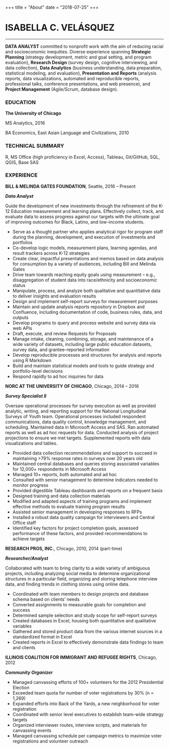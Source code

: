 +++
title = "About"
date = "2018-07-25"
+++

# ISABELLA C. VELÁSQUEZ
---

**DATA ANALYST** committed to nonprofit work with the aim of reducing racial and socioeconomic inequities. Diverse experience spanning **Strategic Planning** (strategy development, metric and goal setting, and program evaluation), **Research Design** (survey design, cognitive interviewing, and data collection), **Data Analytics** (business understanding, data preparation, statistical modeling, and evaluation), **Presentation and Reports** (analysis reports, data visualizations, automated and reproducible reports, professional talks, conference presentations, and web presence), and **Project Management** (Agile/Scrum, database design).

### EDUCATION

**The University of Chicago**

MS Analytics, 2016

BA Economics, East Asian Language and Civilizations, 2010

### TECHNICAL SUMMARY

R, MS Office (high proficiency in Excel, Access), Tableau, Git/GitHub, SQL, QGIS, Base SAS

### EXPERIENCE

**BILL & MELINDA GATES FOUNDATION**, Seattle, 2016 – Present

***Data Analyst***

Guide the development of new investments through the refinement of the K-12 Education measurement and learning plans. Effectively collect, track, and evaluate data to assess progress against our targets with the ultimate goal of improving outcomes for Black, Latino, and low-income students.

- Serve as a thought partner who applies analytical rigor for program staff during the planning, development, and execution of investments and portfolios
- Co-develop logic models, measurement plans, learning agendas, and result trackers across K-12 strategies
- Create clear, impactful presentations and memos based on data analysis for consumption by a variety of audiences, including Bill and Melinda Gates
- Drive team towards reaching equity goals using measurement – e.g., disaggregation of student data into race/ethnicity and socioeconomic status
- Manipulate, process, and analyze both qualitative and quantitative data to deliver insights and evaluation results
- Design and implement self-report surveys for measurement purposes
- Maintain and update analysis reports repository in Dropbox and Confluence, including documentation of code, business rules, data, and outputs
- Develop programs to query and process website and survey data via web APIs
- Draft, execute, and review Requests for Proposals
- Manage intake, cleaning, combining, storage, and maintenance of a wide variety of datasets, including large public education datasets, survey data, and grantee-reported information
- Develop reproducible processes and structures for analysis and reports using R Markdown
- Build and maintain statistical models and tools to guide strategy and portfolio-level decisions
- Respond rapidly to ad hoc inquiries for data

**NORC AT THE UNIVERSITY OF CHICAGO**, Chicago, 2014 – 2016

***Survey Specialist II***

Oversaw operational processes for survey execution as well as provided analytic, writing, and reporting support for the National Longitudinal Surveys of Youth team. Operational processes included respondent communications, data quality control, knowledge management, and scheduling. Maintained data in Microsoft Access and SAS. Ran automated reports as well as ad hoc requests for data. Conducted analysis of project projections to ensure we met targets. Supplemented reports with data visualizations and tables.

- Provided data collection recommendations and support to succeed in maintaining >79% response rates in surveys over 20 years old
- Maintained central databases and queries storing associated variables for 12,000+ respondents in Microsoft Access
- Managed 10+ reports, both automated and ad hoc
- Consulted with senior management to determine indicators needed to monitor progress
- Provided digestible Tableau dashboards and reports on a frequent basis
- Designed training and data collection materials
- Modified and adapted aspects of training programs and implement effective methods to evaluate training program results
- Assisted senior management in developing responses to RFPs
- Installed a robust data quality campaign for interviewers and Central Office staff
- Identified key factors for project completion goals, assessed performance of these factors, and provided recommendations to achieve targets

**RESEARCH PROS, INC.**, Chicago, 2010, 2014 (part-time)

***Researcher/Analyst***

Collaborated with team to bring clarity to a wide variety of ambiguous projects, including analyzing social media to determine organizational structures in a particular field, organizing and storing telephone interview data, and finding trends in clothing stores using online data. 

- Coordinated with team members to design projects and database schema based on clients’ needs
- Converted assignments to measurable goals for completion and success
- Determined sample selection and study scope for self-report surveys
- Created databases in Excel, housing both quantitative and qualitative variables
- Gathered and stored product data from the various internet sources in a standardized format in Excel
- Created reports in Excel to effectively demonstrate data findings to team and clients

**ILLINOIS COALITION FOR IMMIGRANT AND REFUGEE RIGHTS**, Chicago, 2012

***Community Organizer***

- Managed canvassing efforts of 100+ volunteers for the 2012 Presidential Election
- Exceeded team quota for number of voter registrations by 30% (n = 1,269)
- Expanded efforts into Back of the Yards, a new neighborhood for voter registration
- Coordinated with senior level executives to establish team-wide strategy targets
- Organized interviewer routes, interview scripts, and materials for canvassing events
- Managed canvassing schedule per campaign metrics to maximize voter registrations and volunteer outreach

